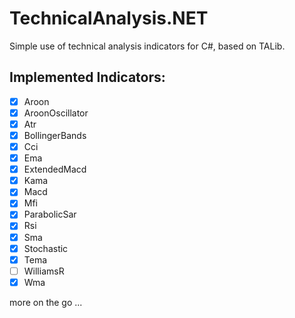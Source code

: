 # TechnicalAnalysis.NET
Simple use of technical analysis indicators for C#, based on TALib. 

## Implemented Indicators:
 - [x] Aroon
 - [x] AroonOscillator
 - [x] Atr 
 - [x] BollingerBands
 - [x] Cci
 - [x] Ema
 - [x] ExtendedMacd
 - [x] Kama
 - [x] Macd
 - [x] Mfi
 - [x] ParabolicSar
 - [x] Rsi
 - [x] Sma
 - [x] Stochastic
 - [x] Tema
 - [ ] WilliamsR
 - [x] Wma
 
 more on the go ...
